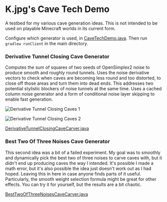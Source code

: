 # K.jpg's Cave Tech Demo

A testbed for my various cave generation ideas. This is not intended to be used on playable Minecraft worlds in its current form.

Configure which generator is used, in [CaveTechDemo.java](https://github.com/KdotJPG/Cave-Tech-Demo/blob/master/src/main/java/jpg/k/cavetechdemo/CaveTechDemo.java).
Then run `gradlew runClient` in the main directory.

### Derivative Tunnel Closing Cave Generator

Computes the sum of squares of two seeds of OpenSimplex2 noise to produce smooth and roughly round tunnels.
Uses the noise derivative vectors to check when caves are becoming less round and too distorted, to close off those
areas and turn them into dead ends. This addresses two potential stylistic blockers of noise tunnels at the same time.
Uses a cached column noise generator and a form of conditional noise layer skipping to enable fast generation.

![Derivative Tunnel Closing Caves 1](https://user-images.githubusercontent.com/8829856/120146071-83880100-c1b2-11eb-86b1-c933eab4b3be.png)

![Derivative Tunnel Closing Caves 2](https://user-images.githubusercontent.com/8829856/120146075-84209780-c1b2-11eb-9c05-8d422b74ad72.png)

[DerivativeTunnelClosingCaveCarver.java](https://github.com/KdotJPG/Cave-Tech-Demo/blob/master/src/main/java/jpg/k/cavetechdemo/carver/DerivativeTunnelClosingCaveCarver.java)

### Best Two Of Three Noises Cave Generator

This second idea was a bit of a failed experiment. My goal was to smoothly and dynamically pick the best two of three noises
to carve caves with, but it didn't end up producing caves the way I intended. It's possible I made a math error,
but it's also possible the idea just doesn't work out as I had hoped. Leaving this in here in case anyone finds
parts of it useful. Particularly, the smooth weight selection formula might be great for other effects.
You can try it for yourself, but the results are a bit chaotic.

[BestTwoOfThreeNoisesCaveCarver.java](https://github.com/KdotJPG/Cave-Tech-Demo/blob/master/src/main/java/jpg/k/cavetechdemo/carver/BestTwoOfThreeNoisesCaveCarver.java)
